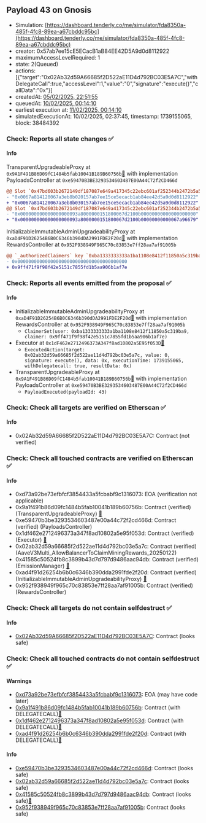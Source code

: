 ## Payload 43 on Gnosis

- Simulation: [https://dashboard.tenderly.co/me/simulator/fda8350a-485f-4fc8-89ea-a67cbddc95bc](https://dashboard.tenderly.co/me/simulator/fda8350a-485f-4fc8-89ea-a67cbddc95bc)
- creator: 0x57ab7ee15cE5ECacB1aB84EE42D5A9d0d8112922
- maximumAccessLevelRequired: 1
- state: 2(Queued)
- actions: [{"target":"0x02Ab32d59A66685f2D522aE11D4d792BC03E5A7C","withDelegateCall":true,"accessLevel":1,"value":"0","signature":"execute()","callData":"0x"}]
- createdAt: [05/02/2025, 22:51:55](https://gnosisscan.io/tx/0x990e963891f8eee86d33327648cd3f80297d2686b52e00f41eb7765b105bd1c6)
- queuedAt: [10/02/2025, 00:14:10](https://gnosisscan.io/tx/0xf9fc460dedfb77e2e1715179f86ed654455543360d8ebfb3e260f2a2b52deb52)
- earliest execution at: [11/02/2025, 00:14:10](https://www.epochconverter.com/countdown?q=1739232850)
- simulatedExecutionAt: 10/02/2025, 02:37:45, timestamp: 1739155065, block: 38484392
### Check: Reports all state changes :white_check_mark:

#### Info


TransparentUpgradeableProxy at `0x9A1F491B86D09fC1484b5fab10041B189B60756b`[:ghost:](https://github.com/bgd-labs/aave-address-book "GovernanceV3Gnosis.PAYLOADS_CONTROLLER") with implementation PayloadsController at `0xe59470B3BE3293534603487E00A44C72f2CD466d`
```diff
@@ Slot `0x47bd603b2672149df187087e649a417345c22ebc601af252344b2472b5a5fea8` @@
- "0x0067a814120067a3eb8b020157ab7ee15ce5ecacb1ab84ee42d5a9d0d8112922"
+ "0x0067a814120067a3eb8b030157ab7ee15ce5ecacb1ab84ee42d5a9d0d8112922"
@@ Slot `0x47bd603b2672149df187087e649a417345c22ebc601af252344b2472b5a5fea9` @@
- "0x000000000000000000093a8000000151800067d2100b00000000000000000000"
+ "0x000000000000000000093a8000000151800067d2100b00000000000067a96679"
```

InitializableImmutableAdminUpgradeabilityProxy at `0xaD4F91D26254B6B0C6346b390dDA2991FDE2F20d`[:ghost:](https://github.com/bgd-labs/aave-address-book "AaveV3Gnosis.DEFAULT_INCENTIVES_CONTROLLER") with implementation RewardsController at `0x952F938949F965C70c83853e7ff28aa7af91005b`
```diff
@@ `_authorizedClaimers` key `0xba1333333333a1ba1108e8412f11850a5c319ba9` @@
- 0x0000000000000000000000000000000000000000
+ 0x9ff471f9f98f42e5151c7855fd1b5aa906b1af7e
```


### Check: Reports all events emitted from the proposal :white_check_mark:

#### Info

- InitializableImmutableAdminUpgradeabilityProxy at `0xaD4F91D26254B6B0C6346b390dDA2991FDE2F20d`[:ghost:](https://github.com/bgd-labs/aave-address-book "AaveV3Gnosis.DEFAULT_INCENTIVES_CONTROLLER") with implementation RewardsController at `0x952F938949F965C70c83853e7ff28aa7af91005b`
  - `ClaimerSet(user: 0xba1333333333a1ba1108e8412f11850a5c319ba9, claimer: 0x9ff471f9f98f42e5151c7855fd1b5aa906b1af7e)`
- Executor at `0x1dF462e2712496373A347f8ad10802a5E95f053D`[:ghost:](https://github.com/bgd-labs/aave-address-book "AaveV3Gnosis.ACL_ADMIN, GovernanceV3Gnosis.EXECUTOR_LVL_1")
  - `ExecutedAction(target: 0x02ab32d59a66685f2d522ae11d4d792bc03e5a7c, value: 0, signature: execute(), data: 0x, executionTime: 1739155065, withDelegatecall: true, resultData: 0x)`
- TransparentUpgradeableProxy at `0x9A1F491B86D09fC1484b5fab10041B189B60756b`[:ghost:](https://github.com/bgd-labs/aave-address-book "GovernanceV3Gnosis.PAYLOADS_CONTROLLER") with implementation PayloadsController at `0xe59470B3BE3293534603487E00A44C72f2CD466d`
  - `PayloadExecuted(payloadId: 43)`

### Check: Check all targets are verified on Etherscan :white_check_mark:

#### Info

- 0x02Ab32d59A66685f2D522aE11D4d792BC03E5A7C: Contract (not verified) 

### Check: Check all touched contracts are verified on Etherscan :white_check_mark:

#### Info

- 0xd73a92be73efbfcf3854433a5fcbabf9c1316073: EOA (verification not applicable)
- 0x9a1f491b86d09fc1484b5fab10041b189b60756b: Contract (verified) (TransparentUpgradeableProxy) [:ghost:](https://github.com/bgd-labs/aave-address-book "GovernanceV3Gnosis.PAYLOADS_CONTROLLER")
- 0xe59470b3be3293534603487e00a44c72f2cd466d: Contract (verified) (PayloadsController) 
- 0x1df462e2712496373a347f8ad10802a5e95f053d: Contract (verified) (Executor) [:ghost:](https://github.com/bgd-labs/aave-address-book "AaveV3Gnosis.ACL_ADMIN, GovernanceV3Gnosis.EXECUTOR_LVL_1")
- 0x02ab32d59a66685f2d522ae11d4d792bc03e5a7c: Contract (verified) (AaveV3Multi_AllowBalancerToClaimMiningRewards_20250122) 
- 0x41585c50524fb8c3899b43d7d797d9486aac94db: Contract (verified) (EmissionManager) [:ghost:](https://github.com/bgd-labs/aave-address-book "AaveV3Gnosis.EMISSION_MANAGER")
- 0xad4f91d26254b6b0c6346b390dda2991fde2f20d: Contract (verified) (InitializableImmutableAdminUpgradeabilityProxy) [:ghost:](https://github.com/bgd-labs/aave-address-book "AaveV3Gnosis.DEFAULT_INCENTIVES_CONTROLLER")
- 0x952f938949f965c70c83853e7ff28aa7af91005b: Contract (verified) (RewardsController) 

### Check: Check all targets do not contain selfdestruct :white_check_mark:

#### Info

- [0x02Ab32d59A66685f2D522aE11D4d792BC03E5A7C](https://gnosisscan.io/address/0x02Ab32d59A66685f2D522aE11D4d792BC03E5A7C): Contract (looks safe)

### Check: Check all touched contracts do not contain selfdestruct :white_check_mark:

#### Warnings

- [0xd73a92be73efbfcf3854433a5fcbabf9c1316073](https://gnosisscan.io/address/0xd73a92be73efbfcf3854433a5fcbabf9c1316073): EOA (may have code later)
- [0x9a1f491b86d09fc1484b5fab10041b189b60756b](https://gnosisscan.io/address/0x9a1f491b86d09fc1484b5fab10041b189b60756b): Contract (with DELEGATECALL)[:ghost:](https://github.com/bgd-labs/aave-address-book "GovernanceV3Gnosis.PAYLOADS_CONTROLLER")
- [0x1df462e2712496373a347f8ad10802a5e95f053d](https://gnosisscan.io/address/0x1df462e2712496373a347f8ad10802a5e95f053d): Contract (with DELEGATECALL)[:ghost:](https://github.com/bgd-labs/aave-address-book "AaveV3Gnosis.ACL_ADMIN, GovernanceV3Gnosis.EXECUTOR_LVL_1")
- [0xad4f91d26254b6b0c6346b390dda2991fde2f20d](https://gnosisscan.io/address/0xad4f91d26254b6b0c6346b390dda2991fde2f20d): Contract (with DELEGATECALL)[:ghost:](https://github.com/bgd-labs/aave-address-book "AaveV3Gnosis.DEFAULT_INCENTIVES_CONTROLLER")

#### Info

- [0xe59470b3be3293534603487e00a44c72f2cd466d](https://gnosisscan.io/address/0xe59470b3be3293534603487e00a44c72f2cd466d): Contract (looks safe)
- [0x02ab32d59a66685f2d522ae11d4d792bc03e5a7c](https://gnosisscan.io/address/0x02ab32d59a66685f2d522ae11d4d792bc03e5a7c): Contract (looks safe)
- [0x41585c50524fb8c3899b43d7d797d9486aac94db](https://gnosisscan.io/address/0x41585c50524fb8c3899b43d7d797d9486aac94db): Contract (looks safe)[:ghost:](https://github.com/bgd-labs/aave-address-book "AaveV3Gnosis.EMISSION_MANAGER")
- [0x952f938949f965c70c83853e7ff28aa7af91005b](https://gnosisscan.io/address/0x952f938949f965c70c83853e7ff28aa7af91005b): Contract (looks safe)


